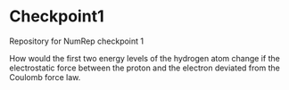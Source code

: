 # Checkpoint1
Repository for NumRep checkpoint 1

How would the first two energy levels of the hydrogen atom change if the electrostatic force between the proton and the electron deviated from the Coulomb force law.
